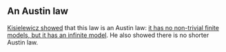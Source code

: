 ## An Austin law

[Kisielewicz showed](https://teorth.github.io/equational_theories/blueprint/sect0001.html#Kisielewicz2) that this law is an Austin law: [it has no non-trivial finite models, but it has an infinite model](https://teorth.github.io/equational_theories/blueprint/infinite-model-chapter.html#kis-thm2). He also showed there is no shorter Austin law.
